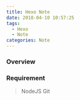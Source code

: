 ```yaml
---
title: Hexo Note
date: 2018-04-10 10:57:25
tags: 
  - Hexo
  - Note
categories: Note
---
```


### Overview  

<!-- More -->
### Requirement  
> NodeJS
> Git
